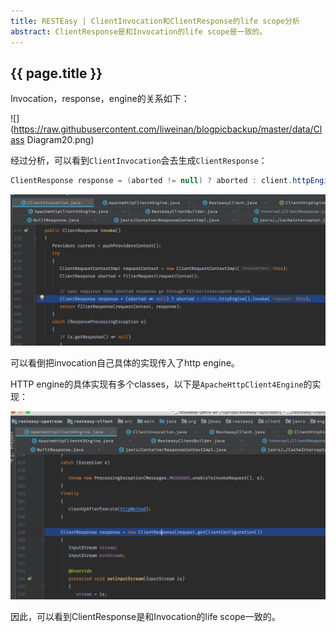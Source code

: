 ```yaml
---
title: RESTEasy | ClientInvocation和ClientResponse的life scope分析
abstract: ClientResponse是和Invocation的life scope是一致的。
---
```


## {{ page.title }}

Invocation，response，engine的关系如下：

![](https://raw.githubusercontent.com/liweinan/blogpicbackup/master/data/Class Diagram20.png)

经过分析，可以看到`ClientInvocation`会去生成`ClientResponse`：

```java
ClientResponse response = (aborted != null) ? aborted : client.httpEngine().invoke(this);
```

![](https://raw.githubusercontent.com/liweinan/blogpicbackup/master/data/4BECE9B0-3744-49A3-B58E-F6EC42CBE702.png)

可以看倒把invocation自己具体的实现传入了http engine。

HTTP engine的具体实现有多个classes，以下是`ApacheHttpClient4Engine`的实现：

![](https://raw.githubusercontent.com/liweinan/blogpicbackup/master/data/51FCCB86-96B3-4BEA-AE58-25E3FAD6649C.png)

因此，可以看到ClientResponse是和Invocation的life scope一致的。

